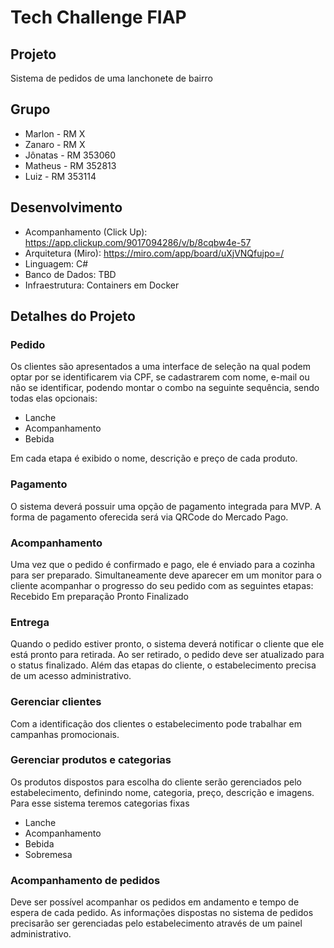 # Tech Challenge FIAP

## Projeto
Sistema de pedidos de uma lanchonete de bairro

## Grupo
  - Marlon - RM X
  - Zanaro - RM X
  - Jônatas - RM 353060
  - Matheus - RM 352813
  - Luiz - RM 353114

## Desenvolvimento
  - Acompanhamento (Click Up): https://app.clickup.com/9017094286/v/b/8cqbw4e-57
  - Arquitetura (Miro): https://miro.com/app/board/uXjVNQfujpo=/
  - Linguagem: C#
  - Banco de Dados: TBD
  - Infraestrutura: Containers em Docker

## Detalhes do Projeto

### Pedido
Os clientes são apresentados a uma interface de seleção na qual podem optar por se identificarem via CPF, se cadastrarem com nome, e-mail ou não se identificar, podendo montar o combo na seguinte sequência, sendo todas elas opcionais: 
  - Lanche
  - Acompanhamento
  - Bebida 

Em cada etapa é exibido o nome, descrição e preço de cada produto.

### Pagamento
O sistema deverá possuir uma opção de pagamento integrada para MVP. A forma de pagamento oferecida será via QRCode do Mercado Pago.

### Acompanhamento
Uma vez que o pedido é confirmado e pago, ele é enviado para a cozinha para ser preparado. Simultaneamente deve aparecer em um monitor para o cliente acompanhar o progresso do seu pedido com as seguintes etapas: Recebido Em preparação Pronto Finalizado

### Entrega
Quando o pedido estiver pronto, o sistema deverá notificar o cliente que ele está pronto para retirada. Ao ser retirado, o pedido deve ser atualizado para o status finalizado. Além das etapas do cliente, o estabelecimento precisa de um acesso administrativo.

### Gerenciar clientes
Com a identificação dos clientes o estabelecimento pode trabalhar em campanhas promocionais.

### Gerenciar produtos e categorias
Os produtos dispostos para escolha do cliente serão gerenciados pelo estabelecimento, definindo nome, categoria, preço, descrição e imagens. Para esse sistema teremos categorias fixas
  - Lanche
  - Acompanhamento
  - Bebida
  - Sobremesa

### Acompanhamento de pedidos
Deve ser possível acompanhar os pedidos em andamento e tempo de espera de cada pedido. As informações dispostas no sistema de pedidos precisarão ser gerenciadas pelo estabelecimento através de um painel administrativo.
